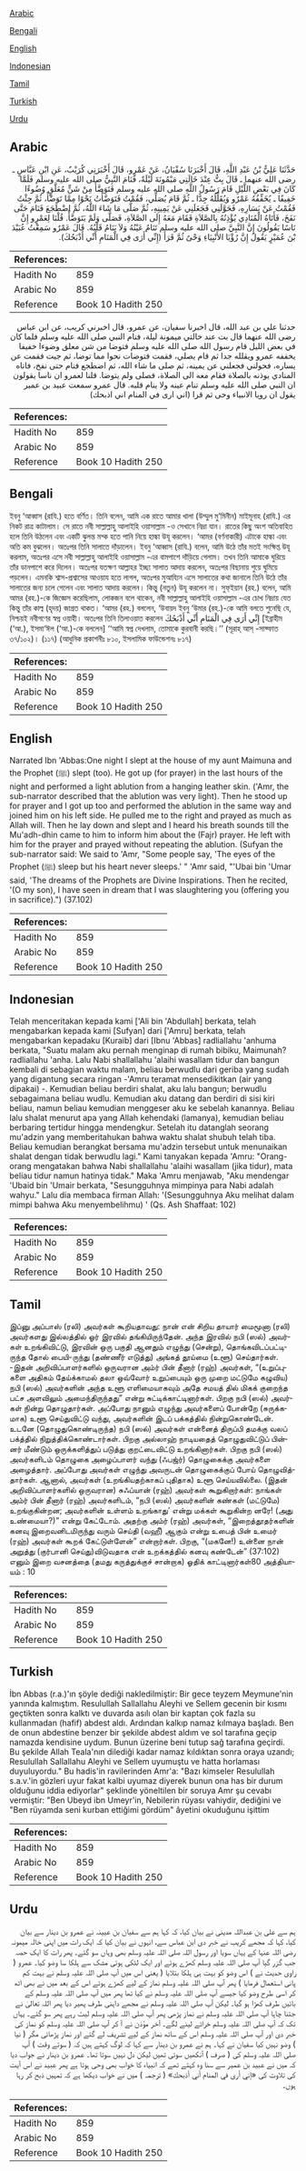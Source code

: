 [Arabic](#arabic)

[Bengali](#bengali)

[English](#english)

[Indonesian](#indonesian)

[Tamil](#tamil)

[Turkish](#turkish)

[Urdu](#urdu)

## Arabic


<div dir="rtl" lang="ar" style={{fontSize:'larger',backgroundColor:'#f8f9fa',padding:20}}>
حَدَّثَنَا عَلِيُّ بْنُ عَبْدِ اللَّهِ، قَالَ أَخْبَرَنَا سُفْيَانُ، عَنْ عَمْرٍو، قَالَ أَخْبَرَنِي كُرَيْبٌ، عَنِ ابْنِ عَبَّاسٍ ـ رضى الله عنهما ـ قَالَ بِتُّ عِنْدَ خَالَتِي مَيْمُونَةَ لَيْلَةً، فَنَامَ النَّبِيُّ صلى الله عليه وسلم فَلَمَّا كَانَ فِي بَعْضِ اللَّيْلِ قَامَ رَسُولُ اللَّهِ صلى الله عليه وسلم فَتَوَضَّأَ مِنْ شَنٍّ مُعَلَّقٍ وُضُوءًا خَفِيفًا ـ يُخَفِّفُهُ عَمْرٌو وَيُقَلِّلُهُ جِدًّا ـ ثُمَّ قَامَ يُصَلِّي، فَقُمْتُ فَتَوَضَّأْتُ نَحْوًا مِمَّا تَوَضَّأَ، ثُمَّ جِئْتُ فَقُمْتُ عَنْ يَسَارِهِ، فَحَوَّلَنِي فَجَعَلَنِي عَنْ يَمِينِهِ، ثُمَّ صَلَّى مَا شَاءَ اللَّهُ، ثُمَّ اضْطَجَعَ فَنَامَ حَتَّى نَفَخَ، فَأَتَاهُ الْمُنَادِي يُؤْذِنُهُ بِالصَّلاَةِ فَقَامَ مَعَهُ إِلَى الصَّلاَةِ، فَصَلَّى وَلَمْ يَتَوَضَّأْ‏.‏ قُلْنَا لِعَمْرٍو إِنَّ نَاسًا يَقُولُونَ إِنَّ النَّبِيَّ صلى الله عليه وسلم تَنَامُ عَيْنُهُ وَلاَ يَنَامُ قَلْبُهُ‏.‏ قَالَ عَمْرٌو سَمِعْتُ عُبَيْدَ بْنَ عُمَيْرٍ يَقُولُ إِنَّ رُؤْيَا الأَنْبِيَاءِ وَحْىٌ ثُمَّ قَرَأَ ‏(‏إِنِّي أَرَى فِي الْمَنَامِ أَنِّي أَذْبَحُكَ‏)‏‏.‏
</div>
<div style={{backgroundColor:'#f8f9fa',padding:20, marginBottom: 10}}><table> <thead> <tr> <th>References:</th> <th></th> </tr> </thead> <tbody><tr><td>Hadith No</td><td>859</td></tr><tr><td>Arabic No</td><td>859</td></tr><tr><td>Reference</td><td>Book 10 Hadith 250</td></tr></tbody></table></div>


<div dir="rtl" lang="ar" style={{fontSize:'larger',backgroundColor:'#f8f9fa',padding:20}}>
حدثنا علي بن عبد الله، قال اخبرنا سفيان، عن عمرو، قال اخبرني كريب، عن ابن عباس رضى الله عنهما قال بت عند خالتي ميمونة ليلة، فنام النبي صلى الله عليه وسلم فلما كان في بعض الليل قام رسول الله صلى الله عليه وسلم فتوضا من شن معلق وضوءا خفيفا يخففه عمرو ويقلله جدا ثم قام يصلي، فقمت فتوضات نحوا مما توضا، ثم جيت فقمت عن يساره، فحولني فجعلني عن يمينه، ثم صلى ما شاء الله، ثم اضطجع فنام حتى نفخ، فاتاه المنادي يوذنه بالصلاة فقام معه الى الصلاة، فصلى ولم يتوضا. قلنا لعمرو ان ناسا يقولون ان النبي صلى الله عليه وسلم تنام عينه ولا ينام قلبه. قال عمرو سمعت عبيد بن عمير يقول ان رويا الانبياء وحى ثم قرا (اني ارى في المنام اني اذبحك)
</div>
<div style={{backgroundColor:'#f8f9fa',padding:20, marginBottom: 10}}><table> <thead> <tr> <th>References:</th> <th></th> </tr> </thead> <tbody><tr><td>Hadith No</td><td>859</td></tr><tr><td>Arabic No</td><td>859</td></tr><tr><td>Reference</td><td>Book 10 Hadith 250</td></tr></tbody></table></div>

## Bengali


<div dir="ltr" lang="bn" style={{fontSize:'larger',backgroundColor:'#f8f9fa',padding:20}}>
ইবনু ‘আব্বাস (রাযি.) হতে বর্ণিত। তিনি বলেন, আমি এক রাতে আমার খালা (উম্মুল মু’মিনীন) মাইমূনাহ (রাযি.) এর নিকট রাত্র কাটালাম। সে রাতে নবী সাল্লাল্লাহু আলাইহি ওয়াসাল্লাম -ও সেখানে নিদ্রা যান। রাতের কিছু অংশ অতিবাহিত হলে তিনি উঠলেন এবং একটি ঝুলন্ত মশ্ক হতে পানি নিয়ে হাল্কা উযূ করলেন। ‘আমর (বর্ণনাকারী) এটাকে হাল্কা এবং অতি কম বুঝলেন। অতঃপর তিনি সালাতে দাঁড়ালেন। ইবনু ‘আব্বাস (রাযি.) বলেন, আমি উঠে তাঁর মতই সংক্ষিপ্ত উযূ করলাম, অতঃপর এসে নবী সাল্লাল্লাহু আলাইহি ওয়াসাল্লাম -এর বামপাশে দাঁড়িয়ে গেলাম। তখন তিনি আমাকে ঘুরিয়ে তাঁর ডানপাশে করে দিলেন। অতঃপর যতক্ষণ আল্লাহর ইচ্ছা সালাত আদায় করলেন, অতঃপর বিছানায় শুয়ে ঘুমিয়ে পড়লেন। এমনকি শ্বাস-প্রশ্বাসের আওয়ায হতে লাগল, অতঃপর মুআয্যিন এসে সালাতের কথা জানালে তিনি উঠে তাঁর সালাতের জন্য চলে গেলেন এবং সালাত আদায় করলেন। কিন্তু (নতুন) উযূ করলেন না। সুফ্ইয়ান (রহ.) বলেন, আমি আমর (রহ.)-কে জিজ্ঞেস করেছিলাম, লোকজন বলে থাকেন, নবী সাল্লাল্লাহু আলাইহি ওয়াসাল্লাম -এর চোখ নিদ্রায় যেত কিন্তু তাঁর কাল্ব (হৃদয়) জাগ্রত থাকত। ‘আমর (রহ.) বললেন, ‘উবায়দ ইবনু ‘উমার (রহ.)-কে আমি বলতে শুনেছি যে, নিশ্চয়ই নবীগণের স্বপ্ন ওয়াহী। অতঃপর তিনি তিলাওয়াত করলেন إِنِّي أَرَى فِي الْمَنَامِ أَنِّي أَذْبَحُكَ [ইব্রাহীম (‘আ.), ইসমা‘ঈল (‘আ.)-কে বললেন] ‘‘আমি স্বপ্ন দেখলাম, তোমাকে কুরবানী করছি।’’ (সূরাহ্ আস্ -সাফ্ফাত ৩৭/১০২)। (১১৭) (আধুনিক প্রকাশনীঃ ৮১০, ইসলামিক ফাউন্ডেশনঃ ৮১৭)
</div>
<div style={{backgroundColor:'#f8f9fa',padding:20, marginBottom: 10}}><table> <thead> <tr> <th>References:</th> <th></th> </tr> </thead> <tbody><tr><td>Hadith No</td><td>859</td></tr><tr><td>Arabic No</td><td>859</td></tr><tr><td>Reference</td><td>Book 10 Hadith 250</td></tr></tbody></table></div>

## English


<div dir="ltr" lang="en" style={{fontSize:'larger',backgroundColor:'#f8f9fa',padding:20}}>
Narrated Ibn 'Abbas:One night I slept at the house of my aunt Maimuna and the Prophet (ﷺ) slept (too). He got up (for prayer) in the last hours of the night and performed a light ablution from a hanging leather skin. ('Amr, the sub-narrator described that the ablution was very light). Then he stood up for prayer and I got up too and performed the ablution in the same way and joined him on his left side. He pulled me to the right and prayed as much as Allah will. Then he lay down and slept and I heard his breath sounds till the Mu'adh-dhin came to him to inform him about the (Fajr) prayer. He left with him for the prayer and prayed without repeating the ablution. (Sufyan the sub-narrator said: We said to 'Amr, "Some people say, 'The eyes of the Prophet (ﷺ) sleep but his heart never sleeps.' " 'Amr said, "'Ubai bin 'Umar said, 'The dreams of the Prophets are Divine Inspirations. Then he recited, '(O my son), I have seen in dream that I was slaughtering you (offering you in sacrifice).") (37.102)
</div>
<div style={{backgroundColor:'#f8f9fa',padding:20, marginBottom: 10}}><table> <thead> <tr> <th>References:</th> <th></th> </tr> </thead> <tbody><tr><td>Hadith No</td><td>859</td></tr><tr><td>Arabic No</td><td>859</td></tr><tr><td>Reference</td><td>Book 10 Hadith 250</td></tr></tbody></table></div>

## Indonesian


<div dir="ltr" lang="id" style={{fontSize:'larger',backgroundColor:'#f8f9fa',padding:20}}>
Telah menceritakan kepada kami ['Ali bin 'Abdullah] berkata, telah mengabarkan kepada kami [Sufyan] dari ['Amru] berkata, telah mengabarkan kepadaku [Kuraib] dari [Ibnu 'Abbas] radliallahu 'anhuma berkata, "Suatu malam aku pernah menginap di rumah bibiku, Maimunah? radliallahu 'anha. Lalu Nabi shallallahu 'alaihi wasallam tidur dan bangun kembali di sebagian waktu malam, beliau berwudlu dari geriba yang sudah yang digantung secara ringan -'Amru teramat mensedikitkan (air yang dipakai) -. Kemudian beliau berdiri shalat, aku lalu bangun; berwudlu sebagaimana beliau wudlu. Kemudian aku datang dan berdiri di sisi kiri beliau, namun beliau kemudian menggeser aku ke sebelah kanannya. Beliau lalu shalat menurut apa yang Allah kehendaki (lamanya), kemudian beliau berbaring tertidur hingga mendengkur. Setelah itu datanglah seorang mu'adzin yang memberitahukan bahwa waktu shalat shubuh telah tiba. Beliau kemudian berangkat bersama mu'adzin tersebut untuk menunaikan shalat dengan tidak berwudlu lagi." Kami tanyakan kepada 'Amru: "Orang-orang mengatakan bahwa Nabi shallallahu 'alaihi wasallam (jika tidur), mata beliau tidur namun hatinya tidak." Maka 'Amru menjawab, "Aku mendengar 'Ubaid bin 'Umair berkata, "Sesungguhnya mimpinya para Nabi adalah wahyu." Lalu dia membaca firman Allah: '(Sesungguhnya Aku melihat dalam mimpi bahwa Aku menyembelihmu) ' (Qs. Ash Shaffaat: 102)
</div>
<div style={{backgroundColor:'#f8f9fa',padding:20, marginBottom: 10}}><table> <thead> <tr> <th>References:</th> <th></th> </tr> </thead> <tbody><tr><td>Hadith No</td><td>859</td></tr><tr><td>Arabic No</td><td>859</td></tr><tr><td>Reference</td><td>Book 10 Hadith 250</td></tr></tbody></table></div>

## Tamil


<div dir="ltr" lang="ta" style={{fontSize:'larger',backgroundColor:'#f8f9fa',padding:20}}>
இப்னு அப்பாஸ் (ரலி) அவர்கள் கூறியதாவது: நான் என் சிறிய தாயார் மைமூனா (ரலி) அவர்களது இல்லத்தில் ஓர் இரவில் தங்கியிருந்தேன். அந்த இரவில் நபி (ஸல்) அவர்கள் உறங்கிவிட்டு, இரவின் ஒரு பகுதி ஆனதும் எழுந்து (சென்று), தொங்கவிடப்பட்டிருந்த தோல் பையி-ருந்து (தண்ணீர் எடுத்து) அங்கத் தூய்மை (உளூ) செய்தார்கள். -இதன் அறிவிப்பாளர்களில் ஒருவரான அம்ர் பின் தீனார் (ரஹ்) அவர்கள், “(உறுப்புகளை அதிகம் தேய்க்காமல் தலா ஒவ்வோர் உறுப்பையும் ஒரு முறை மட்டுமே கழுவிய) நபி (ஸல்) அவர்களின் அந்த உளூ எளிமையாகவும் அதே சமயத் தில் மிகக் குறைந்த பட்ச அளவிலும் அமைந்திருந்தது” என்று சுட்டிக்காட்டினார்கள். பிறகு நபி (ஸல்) அவர்கள் நின்று தொழுதார்கள். அப்போது நானும் எழுந்து அவர்களைப் போன்றே (சுருக்கமாக) உளூ செய்துவிட்டு வந்து, அவர்களின் இடப் பக்கத்தில் நின்றுகொண்டேன். உடனே (தொழுதுகொண்டிருந்த) நபி (ஸல்) அவர்கள் என்னைத் திருப்பி தமக்கு வலப் பக்த்தில் நிறுத்திக்கொண்டார்கள். பிறகு அல்லாஹ் நாடியதைத் தொழுதுவிட்டுப் பின்னர் மீண்டும் ஒருக்களித்துப் படுத்து குறட்டைவிட்டு உறங்கினார்கள். பிறகு நபி (ஸல்) அவர்களிடம் தொழுகை அழைப்பாளர் வந்து (ஃபஜ்ர்) தொழுகைக்கு அவர்களை அழைத்தார். அப்போது அவர்கள் எழுந்து அவருடன் தொழுகைக்குப் போய் தொழுவித்தார்கள். ஆனால், அவர்கள் (உறங்கியதற்காகப் புதிதாக) உளூ செய்யவில்லை. (இதன் அறிவிப்பாளர்களில் ஒருவரான) சுஃப்யான் (ரஹ்) அவர்கள் கூறுகிறார்கள்: நாங்கள் அம்ர் பின் தீனார் (ரஹ்) அவர்களிடம், “நபி (ஸல்) அவர்களின் கண்கள் (மட்டுமே) உறங்குகின்றன; அவர்களின் உள்ளம் உறங்காது’ என்று மக்கள் கூறுகின்ற னரே! (அது உண்மையா?)” என்று கேட்டோம். அதற்கு அம்ர் (ரஹ்) அவர்கள், “இறைத்தூதர்களின் கனவு இறைவனிடமிருந்து வரும் செய்தி (வஹீ) ஆகும் என்று உபைத் பின் உமைர் (ரஹ்) அவர்கள் கூறக் கேட்டுள்ளேன்” என்றார்கள். பிறகு, “(மகனே!) உன்னை நான் அறுத்து (குர்பானி செய்து)விடுவதாக என் உறக்கத்தில் கனவு கண்டேன்” (37:102) எனும் இறை வசனத்தை (தமது கருத்துக்குச் சான்றாக) ஓதிக் காட்டினார்கள்80 அத்தியாயம் : 10
</div>
<div style={{backgroundColor:'#f8f9fa',padding:20, marginBottom: 10}}><table> <thead> <tr> <th>References:</th> <th></th> </tr> </thead> <tbody><tr><td>Hadith No</td><td>859</td></tr><tr><td>Arabic No</td><td>859</td></tr><tr><td>Reference</td><td>Book 10 Hadith 250</td></tr></tbody></table></div>

## Turkish


<div dir="ltr" lang="tr" style={{fontSize:'larger',backgroundColor:'#f8f9fa',padding:20}}>
İbn Abbas (r.a.)'ın şöyle dediği nakledilmiştir: Bir gece teyzem Meymune'nin yanında kalmıştım. Resulullah Sallallahu Aleyhi ve Sellem gecenin bir kısmı geçtikten sonra kalktı ve duvarda asılı olan bir kaptan çok fazla su kullanmadan (hafif) abdest aldı. Ardından kalkıp namaz kılmaya başladı. Ben de onun abdestine benzer bir şekilde abdest aldım ve sol tarafına geçip namazda kendisine uydum. Bunun üzerine beni tutup sağ tarafına geçirdi. Bu şekilde Allah Teala'nın dilediği kadar namaz kıldıktan sonra oraya uzandı; Resulullah Sallallahu Aleyhi ve Sellem uyumuştu ve hatta horlaması duyuluyordu." Bu hadis'in ravilerinden Amr'a: "Bazı kimseler Resulullah s.a.v.'in gözleri uyur fakat kalbi uyumaz diyerek bunun ona has bir durum olduğunu iddia ediyorlar" şeklinde yöneltilen bir soruya Amr şu cevabı vermiştir: "Ben Ubeyd ibn Umeyr'in, Nebilerin rüyası vahiydir, dediğini ve "Ben rüyamda seni kurban ettiğimi gördüm" âyetini okuduğunu işittim
</div>
<div style={{backgroundColor:'#f8f9fa',padding:20, marginBottom: 10}}><table> <thead> <tr> <th>References:</th> <th></th> </tr> </thead> <tbody><tr><td>Hadith No</td><td>859</td></tr><tr><td>Arabic No</td><td>859</td></tr><tr><td>Reference</td><td>Book 10 Hadith 250</td></tr></tbody></table></div>

## Urdu


<div dir="rtl" lang="ur" style={{fontSize:'larger',backgroundColor:'#f8f9fa',padding:20}}>
ہم سے علی بن عبداللہ مدینی نے بیان کیا، کہ کہا ہم سے سفیان بن عیینہ نے عمرو بن دینار سے بیان کیا، کہا کہ مجھے کریب نے خبر دی ابن عباس سے، انہوں نے بیان کیا کہ ایک رات میں اپنی خالہ میمونہ رضی اللہ عنہا کے یہاں سویا اور رسول اللہ صلی اللہ علیہ وسلم بھی وہاں سو گئے۔ پھر رات کا ایک حصہ جب گزر گیا آپ صلی اللہ علیہ وسلم کھڑے ہوئے اور ایک لٹکی ہوئی مشک سے ہلکا سا وضو کیا۔ عمرو ( راوی حدیث نے ) اس وضو کو بہت ہی ہلکا بتلایا ( یعنی اس میں آپ صلی اللہ علیہ وسلم نے بہت کم پانی استعمال فرمایا ) پھر آپ صلی اللہ علیہ وسلم نماز کے لیے کھڑے ہوئے اس کے بعد میں نے بھی اٹھ کر اسی طرح وضو کیا جیسے آپ صلی اللہ علیہ وسلم نے کیا تھا پھر میں آپ صلی اللہ علیہ وسلم کے بائیں طرف کھڑا ہو گیا۔ لیکن آپ صلی اللہ علیہ وسلم نے مجھے داہنی طرف پھیر دیا پھر اللہ تعالیٰ نے جتنا چاہا آپ صلی اللہ علیہ وسلم نے نماز پڑھی پھر آپ صلی اللہ علیہ وسلم لیٹ رہے پھر سو گئے۔ یہاں تک کہ آپ صلی اللہ علیہ وسلم خراٹے لینے لگے۔ آخر مؤذن نے آ کر آپ صلی اللہ علیہ وسلم کو نماز کی خبر دی اور آپ صلی اللہ علیہ وسلم اس کے ساتھ نماز کے لیے تشریف لے گئے اور نماز پڑھائی مگر ( نیا ) وضو نہیں کیا سفیان نے کہا۔ ہم نے عمرو بن دینار سے کہا کہ لوگ کہتے ہیں کہ ( سوتے وقت ) آپ صلی اللہ علیہ وسلم کی ( صرف ) آنکھیں سوتی تھیں لیکن دل نہیں سوتا تھا۔ عمرو بن دینار نے جواب دیا کہ میں نے عبید بن عمیر سے سنا وہ کہتے تھے کہ انبیاء کا خواب بھی وحی ہوتا ہے پھر عبید نے اس آیت کی تلاوت کی «إني أرى في المنام أني أذبحك‏» ( ترجمہ ) میں نے خواب دیکھا ہے کہ تمہیں ذبح کر رہا ہوں۔
</div>
<div style={{backgroundColor:'#f8f9fa',padding:20, marginBottom: 10}}><table> <thead> <tr> <th>References:</th> <th></th> </tr> </thead> <tbody><tr><td>Hadith No</td><td>859</td></tr><tr><td>Arabic No</td><td>859</td></tr><tr><td>Reference</td><td>Book 10 Hadith 250</td></tr></tbody></table></div>